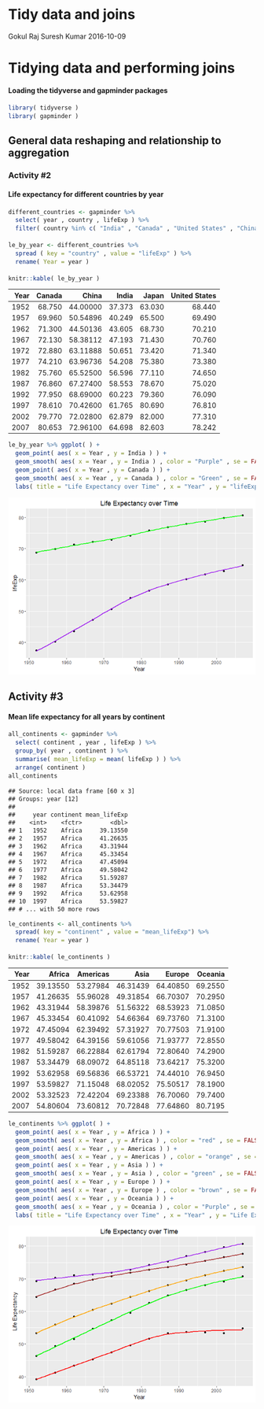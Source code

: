 Tidy data and joins
================
Gokul Raj Suresh Kumar
2016-10-09

Tidying data and performing joins
=================================

#### Loading the tidyverse and gapminder packages

``` r
library( tidyverse )
library( gapminder )
```

General data reshaping and relationship to aggregation
------------------------------------------------------

### Activity \#2

#### Life expectancy for different countries by year

``` r
different_countries <- gapminder %>% 
  select( year , country , lifeExp ) %>% 
  filter( country %in% c( "India" , "Canada" , "United States" , "China" , "Japan" ) )

le_by_year <- different_countries %>% 
  spread ( key = "country" , value = "lifeExp" ) %>% 
  rename( Year = year )

knitr::kable( le_by_year )
```

|  Year|  Canada|     China|   India|   Japan|  United States|
|-----:|-------:|---------:|-------:|-------:|--------------:|
|  1952|  68.750|  44.00000|  37.373|  63.030|         68.440|
|  1957|  69.960|  50.54896|  40.249|  65.500|         69.490|
|  1962|  71.300|  44.50136|  43.605|  68.730|         70.210|
|  1967|  72.130|  58.38112|  47.193|  71.430|         70.760|
|  1972|  72.880|  63.11888|  50.651|  73.420|         71.340|
|  1977|  74.210|  63.96736|  54.208|  75.380|         73.380|
|  1982|  75.760|  65.52500|  56.596|  77.110|         74.650|
|  1987|  76.860|  67.27400|  58.553|  78.670|         75.020|
|  1992|  77.950|  68.69000|  60.223|  79.360|         76.090|
|  1997|  78.610|  70.42600|  61.765|  80.690|         76.810|
|  2002|  79.770|  72.02800|  62.879|  82.000|         77.310|
|  2007|  80.653|  72.96100|  64.698|  82.603|         78.242|

``` r
le_by_year %>% ggplot( ) +
  geom_point( aes( x = Year , y = India ) ) +  
  geom_smooth( aes( x = Year , y = India ) , color = "Purple" , se = FALSE ) +
  geom_point( aes( x = Year , y = Canada ) ) +  
  geom_smooth( aes( x = Year , y = Canada ) , color = "Green" , se = FALSE ) +
  labs( title = "Life Expectancy over Time" , x = "Year" , y = "lifeExp" )
```

![](hw04_tidy-data-joins_files/figure-markdown_github/unnamed-chunk-2-1.png)

Activity \#3
------------

#### Mean life expectancy for all years by continent

``` r
all_continents <- gapminder %>% 
  select( continent , year , lifeExp ) %>% 
  group_by( year , continent ) %>% 
  summarise( mean_lifeExp = mean( lifeExp ) ) %>% 
  arrange( continent )
all_continents
```

    ## Source: local data frame [60 x 3]
    ## Groups: year [12]
    ## 
    ##     year continent mean_lifeExp
    ##    <int>    <fctr>        <dbl>
    ## 1   1952    Africa     39.13550
    ## 2   1957    Africa     41.26635
    ## 3   1962    Africa     43.31944
    ## 4   1967    Africa     45.33454
    ## 5   1972    Africa     47.45094
    ## 6   1977    Africa     49.58042
    ## 7   1982    Africa     51.59287
    ## 8   1987    Africa     53.34479
    ## 9   1992    Africa     53.62958
    ## 10  1997    Africa     53.59827
    ## # ... with 50 more rows

``` r
le_continents <- all_continents %>% 
  spread( key = "continent" , value = "mean_lifeExp") %>% 
  rename( Year = year )

knitr::kable( le_continents )
```

|  Year|    Africa|  Americas|      Asia|    Europe|  Oceania|
|-----:|---------:|---------:|---------:|---------:|--------:|
|  1952|  39.13550|  53.27984|  46.31439|  64.40850|  69.2550|
|  1957|  41.26635|  55.96028|  49.31854|  66.70307|  70.2950|
|  1962|  43.31944|  58.39876|  51.56322|  68.53923|  71.0850|
|  1967|  45.33454|  60.41092|  54.66364|  69.73760|  71.3100|
|  1972|  47.45094|  62.39492|  57.31927|  70.77503|  71.9100|
|  1977|  49.58042|  64.39156|  59.61056|  71.93777|  72.8550|
|  1982|  51.59287|  66.22884|  62.61794|  72.80640|  74.2900|
|  1987|  53.34479|  68.09072|  64.85118|  73.64217|  75.3200|
|  1992|  53.62958|  69.56836|  66.53721|  74.44010|  76.9450|
|  1997|  53.59827|  71.15048|  68.02052|  75.50517|  78.1900|
|  2002|  53.32523|  72.42204|  69.23388|  76.70060|  79.7400|
|  2007|  54.80604|  73.60812|  70.72848|  77.64860|  80.7195|

``` r
le_continents %>% ggplot( ) +
  geom_point( aes( x = Year , y = Africa ) ) +
  geom_smooth( aes( x = Year , y = Africa ) , color = "red" , se = FALSE ) +
  geom_point( aes( x = Year , y = Americas ) ) +
  geom_smooth( aes( x = Year , y = Americas ) , color = "orange" , se = FALSE ) +
  geom_point( aes( x = Year , y = Asia ) ) +
  geom_smooth( aes( x = Year , y = Asia ) , color = "green" , se = FALSE ) +
  geom_point( aes( x = Year , y = Europe ) ) +
  geom_smooth( aes( x = Year , y = Europe ) , color = "brown" , se = FALSE ) +
  geom_point( aes( x = Year , y = Oceania ) ) + 
  geom_smooth( aes( x = Year , y = Oceania ) , color = "Purple" , se = FALSE ) +
  labs( title = "Life Expectancy over Time" , x = "Year" , y = "Life Expectancy" )
```

![](hw04_tidy-data-joins_files/figure-markdown_github/unnamed-chunk-3-1.png)
